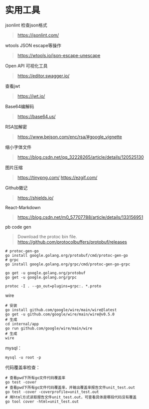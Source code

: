 # 实用工具

jsonlint 检查json格式
> https://jsonlint.com/

wtools JSON escape等操作
> https://wtools.io/json-escape-unescape

Open API 可视化工具
> https://editor.swagger.io/

查看jwt
> https://jwt.io/

Base64编解码
> https://base64.us/

RSA加解密
> https://www.bejson.com/enc/rsa/#google_vignette

缩小字体文件
> https://blog.csdn.net/qq_32228265/article/details/120525130

图片压缩
> https://tinypng.com/
> https://ezgif.com/

Github徽记
> https://shields.io/

React-Markdown
> https://blog.csdn.net/m0_57707788/article/details/133156951

pb code gen
> Download the protoc bin file.
> https://github.com/protocolbuffers/protobuf/releases
```shell
# protoc-gen-go
go install google.golang.org/protobuf/cmd/protoc-gen-go
# grpc
go install google.golang.org/grpc/cmd/protoc-gen-go-grpc

go get -u google.golang.org/protobuf
go get -u google.golang.org/grpc
```
```shell
protoc -I . --go_out=plugins=grpc:. *.proto
```

wire
```shell
# 安装
go install github.com/google/wire/main/wire@latest
go get -u github.com/google/wire/main/wire@v0.5.0
# 生成
cd internal/app
go run github.com/google/wire/main/wire
# 生成
wire
```

mysql：
```shell
mysql -u root -p
```

代码覆盖率检查：
```shell
# 查看pwd下所有go文件代码覆盖率
go test -cover
# 查看pwd下所有go文件代码覆盖率，并输出覆盖率报告文件unit_test.out
go test -cover -coverprofile=unit_test.out
# 用html方式读取报告文件unit_test.out，可查看具体是哪段代码没有覆盖
go tool cover -html=unit_test.out
```
